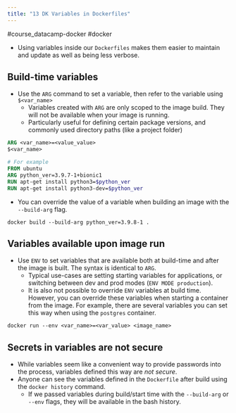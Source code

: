 ```yaml
---
title: "13 DK Variables in Dockerfiles"
---
```

#course_datacamp-docker #docker 

- Using variables inside our `Dockerfiles` makes them easier to maintain and update as well as being less verbose.
## Build-time variables

- Use the `ARG` command to set a variable, then refer to the variable using `$<var_name>`
    - Variables created with `ARG` are only scoped to the image build. They will not be available when your image is running.
    - Particularly useful for defining certain package versions, and commonly used directory paths (like a project folder)

```Dockerfile
ARG <var_name>=<value_value>
$<var_name>

# For example
FROM ubuntu
ARG python_ver=3.9.7-1+bionic1
RUN apt-get install python3=$python_ver
RUN apt-get install python3-dev=$python_ver
```

- You can override the value of a variable when building an image with the `--build-arg` flag.

```shell
docker build --build-arg python_ver=3.9.8-1 .
```

## Variables available upon image run

- Use `ENV` to set variables that are available both at build-time and after the image is built. The syntax is identical to `ARG`. 
    - Typical use-cases are setting starting variables for applications, or switching between dev and prod modes (`ENV MODE production`).
    - It is also not possible to override `ENV` variables at build time. However, you can override these variables when starting a container from the image. For example, there are several variables you can set this way when using the `postgres` container.

```shell
docker run --env <var_name>=<var_value> <image_name>
```
## Secrets in variables are not secure

- While variables seem like a convenient way to provide passwords into the process, variables defined this way are *not secure*. 
- Anyone can see the variables defined in the `Dockerfile` after build using the `docker history` command.
    - If we passed variables during build/start time with the `--build-arg` or `--env` flags, they will be available in the bash history.
